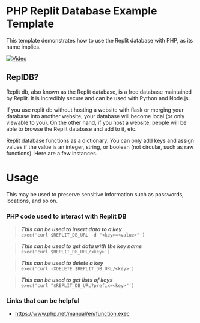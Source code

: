 
# PHP Replit Database Example Template 
This template demonstrates how to use the Replit database with PHP, as its name implies.

[![Video](https://img.youtube.com/vi/Xn2cADqyoM8/maxresdefault.jpg)](https://www.youtube.com/watch?v=Xn2cADqyoM8)

## ReplDB?
Replit db, also known as the Replit database, is a free database maintained by Replit. It is incredibly secure and can be used with Python and Node.js.

If you use replit db without hosting a website with flask or merging your database into another website, your database will become local (or only viewable to you). On the other hand, if you host a website, people will be able to browse the Replit database and add to it, etc.

Replit database functions as a dictionary. You can only add keys and assign values if the value is an integer, string, or boolean (not circular, such as raw functions). Here are a few instances.

# Usage
This may be used to preserve sensitive information such as passwords, locations, and so on.

### **PHP code used to interact with Replit DB**
> ***This can be used to insert data to a key***\
> ```exec('curl $REPLIT_DB_URL -d "<key>=<value>"')```

> ***This can be used to get data with the key name***\
> ```exec('curl $REPLIT_DB_URL/<key>')```

> ***This can be used to delete a key***\
> ```exec('curl -XDELETE $REPLIT_DB_URL/<key>')```

> ***This can be used to get lists of keys***\
> ```exec('curl "$REPLIT_DB_URL?prefix=<key>"')```


### Links that can be helpful
* https://www.php.net/manual/en/function.exec 
